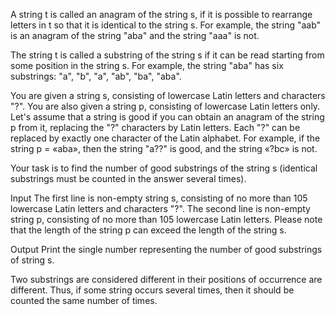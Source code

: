 A string t is called an anagram of the string s, if it is possible to rearrange letters in t so that it is identical to the string s. For example, the string "aab" is an anagram of the string "aba" and the string "aaa" is not.

The string t is called a substring of the string s if it can be read starting from some position in the string s. For example, the string "aba" has six substrings: "a", "b", "a", "ab", "ba", "aba".

You are given a string s, consisting of lowercase Latin letters and characters "?". You are also given a string p, consisting of lowercase Latin letters only. Let's assume that a string is good if you can obtain an anagram of the string p from it, replacing the "?" characters by Latin letters. Each "?" can be replaced by exactly one character of the Latin alphabet. For example, if the string p = «aba», then the string "a??" is good, and the string «?bc» is not.

Your task is to find the number of good substrings of the string s (identical substrings must be counted in the answer several times).

Input
The first line is non-empty string s, consisting of no more than 105 lowercase Latin letters and characters "?". The second line is non-empty string p, consisting of no more than 105 lowercase Latin letters. Please note that the length of the string p can exceed the length of the string s.

Output
Print the single number representing the number of good substrings of string s.

Two substrings are considered different in their positions of occurrence are different. Thus, if some string occurs several times, then it should be counted the same number of times.

